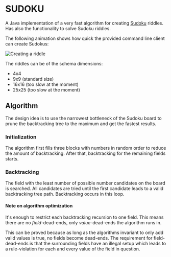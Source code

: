 # SUDOKU
A Java implementation of a very fast algorithm for creating [Sudoku](https://en.wikipedia.org/wiki/Sudoku) riddles.
Has also the functionality to solve Sudoku riddles.

The following animation shows how quick the provided command line client can create Sudokus:

![Creating a riddle](http://sfuhrm.de/wp-content/uploads/2017/11/Sudoku-Create-Riddle-SF-1.gif
 "Creating a riddle")
 
 The riddles can be of the schema dimensions:
* 4x4
* 9x9 (standard size)
* 16x16 (too slow at the moment)
* 25x25 (too slow at the moment)


## Algorithm

The design idea is to use the narrowest bottleneck of the Sudoku board to prune the backtracking
tree to the maximum and get the fastest results.

### Initialization

The algorithm first fills three blocks with numbers in random order to reduce the amount of backtracking.
After that, backtracking for the remaining fields starts.

### Backtracking

The field with the least number of possible number candidates on the board is searched. 
All candidates are tried until the first candidate leads to a valid backtracking tree path. Backtracking occurs in this loop.

#### Note on algorithm optimization

It's enough to restrict each backtracking recursion to one field. 
This means there are no *field*-dead-ends, only *value*-dead-ends
the algorithm runs in.

This can be proved because as long as the algorithms invariant to only
add valid values is true, no fields become dead-ends. The requirement
for field-dead-ends is that the surrounding fields have an illegal
setup which leads to a rule-violation for each and every value of the
field in question.
